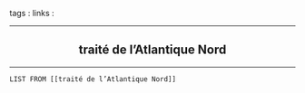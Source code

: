 tags : 
links :

****

<h2 style="text-align: center;"> traité de l’Atlantique Nord </h2>

****


```dataview
LIST FROM [[traité de l’Atlantique Nord]]
```
